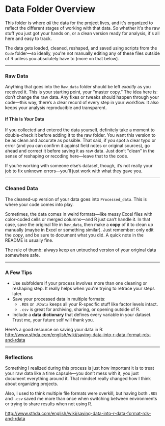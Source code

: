 # Data Folder Overview

This folder is where *all* the data for the project lives, and it's organized to reflect the different stages of working with that data. So whether it's the raw stuff you just got your hands on, or a clean version ready for analysis, it's all here and easy to track.

The data gets loaded, cleaned, reshaped, and saved using scripts from the `Code` folder—so ideally, you're not manually editing any of these files outside of R unless you absolutely have to (more on that below).

---

### Raw Data

Anything that goes into the `Raw_data` folder should be left *exactly* as you received it. This is your starting point, your “master copy.” The idea here is: don’t change the raw data. Any fixes or tweaks should happen through your code—this way, there’s a clear record of every step in your workflow. It also keeps your analysis reproducible and transparent.

#### If This Is *Your* Data

If you collected and entered the data yourself, definitely take a moment to double-check it before adding it to the raw folder. You want this version to be as clean and accurate as possible. That said, if you spot a clear typo or error (and you can confirm it against field notes or original sources), go ahead and correct it before saving it as raw data. Just don’t "clean" in the sense of reshaping or recoding here—leave that to the code.

If you’re working with someone else’s dataset, though, it’s not really your job to fix unknown errors—you’ll just work with what they gave you.

---

### Cleaned Data

The cleaned-up version of your data goes into `Processed_data`. This is where your code comes into play.

Sometimes, the data comes in weird formats—like messy Excel files with color-coded cells or merged columns—and R just can’t handle it. In that case, save the original file in `Raw_data`, then make a **copy** of it to clean up manually (maybe in Excel or something similar). Just remember: only edit the *copy*, and be sure to document what you did. A quick note in the README is usually fine.

The rule of thumb: always keep an untouched version of your original data somewhere safe.

---

### A Few Tips

- Use subfolders if your process involves more than one cleaning or reshaping step. It really helps when you're trying to retrace your steps later.
- Save your processed data in multiple formats:
  - `.RDS` or `.RData` keeps all your R-specific stuff like factor levels intact.
  - `.csv` is great for archiving, sharing, or opening outside of R.
- Include a **data dictionary** that defines every variable in your dataset. Trust me, your future self will thank you.

Here’s a good resource on saving your data in R:  
http://www.sthda.com/english/wiki/saving-data-into-r-data-format-rds-and-rdata

---

### Reflections

Something I realized during this process is just how important it is to treat your raw data like a time capsule—you don’t mess with it, you just document everything around it. That mindset really changed how I think about organizing projects.

Also, I used to think multiple file formats were overkill, but having both `.RDS` and `.csv` saved me more than once when switching between environments or trying to share results when not using R.


http://www.sthda.com/english/wiki/saving-data-into-r-data-format-rds-and-rdata